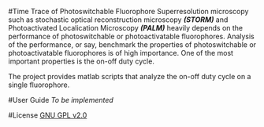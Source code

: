 #Time Trace of Photoswitchable Fluorophore
Superresolution microscopy such as stochastic optical reconstruction microscopy **_(STORM)_** and Photoactivated Localication Microscopy **_(PALM)_** heavily depends on the performance of photoswitchable or photoactivatable fluorophores. Analysis of the performance, or say, benchmark the properties of photoswitchable or photoactivatable fluorophores is of high importance. One of the most important properties is the on-off duty cycle.

The project provides matlab scripts that analyze the on-off duty cycle on a single fluorophore.

#User Guide
*To be implemented*

#License
[GNU GPL v2.0](http://www.gnu.org/licenses/old-licenses/gpl-2.0.html)